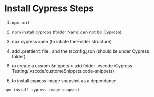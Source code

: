 # Install Cypress Steps

1. ```sh
   npm init
   ```

2. npm install cypress (folder Name can not be Cypress)

3. npx cypress open (to intiate the Folder structure)

4. add .prettierrc file , and the tsconfig.json (should be under Cypress folder)

5. to create a custom Snippets > add folder .vscode (Cypress-Testing/.vscode/customeSnippets.code-snippets)

6. to install cypress image snapshot as a dependancy

```sh
npm install cypress-image-snapshot
```
